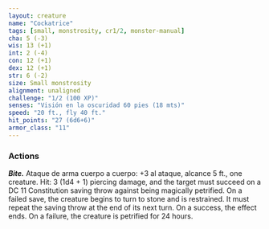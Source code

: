 ```yaml
---
layout: creature
name: "Cockatrice"
tags: [small, monstrosity, cr1/2, monster-manual]
cha: 5 (-3)
wis: 13 (+1)
int: 2 (-4)
con: 12 (+1)
dex: 12 (+1)
str: 6 (-2)
size: Small monstrosity
alignment: unaligned
challenge: "1/2 (100 XP)"
senses: "Visión en la oscuridad 60 pies (18 mts)"
speed: "20 ft., fly 40 ft."
hit_points: "27 (6d6+6)"
armor_class: "11"
---
```


### Actions

***Bite.*** Ataque de arma cuerpo a cuerpo: +3 al ataque, alcance 5 ft., one creature. Hit: 3 (1d4 + 1) piercing damage, and the target must succeed on a DC 11 Constitution saving throw against being magically petrified. On a failed save, the creature begins to turn to stone and is restrained. It must repeat the saving throw at the end of its next turn. On a success, the effect ends. On a failure, the creature is petrified for 24 hours.